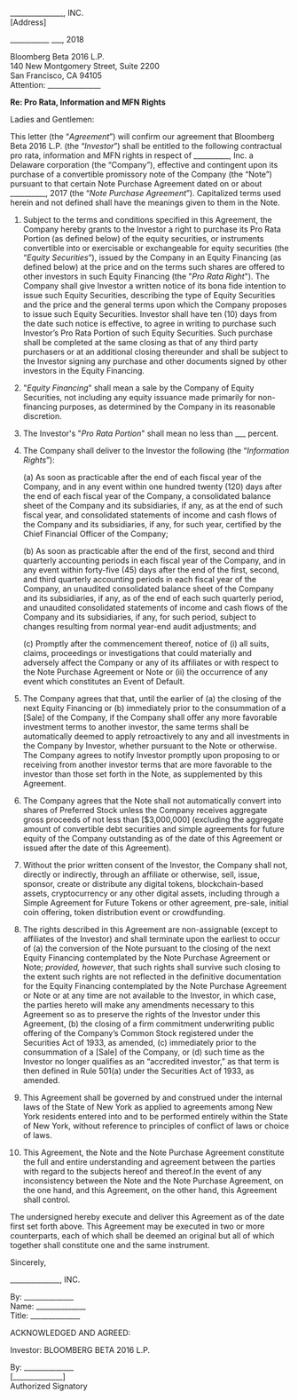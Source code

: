 _______________, INC.  
[Address]

___________ ___, 2018

Bloomberg Beta 2016 L.P.  
140 New Montgomery Street, Suite 2200  
San Francisco, CA  94105  
Attention: _______________

**Re:	Pro Rata, Information and MFN Rights**

Ladies and Gentlemen:

This letter (the “*Agreement*”) will confirm our agreement that Bloomberg Beta 2016 L.P. (the “*Investor*”) shall be entitled to the following contractual pro rata, information and MFN rights in respect of __________, Inc. a Delaware corporation (the “Company”), effective and contingent upon its purchase of a convertible promissory note of the Company (the “Note”) pursuant to that certain Note Purchase Agreement dated on or about __________, 2017 (the “*Note Purchase Agreement*”).  Capitalized terms used herein and not defined shall have the meanings given to them in the Note.

1. Subject to the terms and conditions specified in this Agreement, the Company hereby grants to the Investor a right to purchase its Pro Rata Portion (as defined below) of the equity securities, or instruments convertible into or exercisable or exchangeable for equity securities (the “*Equity Securities*”), issued by the Company in an Equity Financing (as defined below) at the price and on the terms such shares are offered to other investors in such Equity Financing (the "*Pro Rata Right*"). The Company shall give Investor a written notice of its bona fide intention to issue such Equity Securities, describing the type of Equity Securities and the price and the general terms upon which the Company proposes to issue such Equity Securities.  Investor shall have ten (10) days from the date such notice is effective, to agree in writing to purchase such Investor’s Pro Rata Portion of such Equity Securities. Such purchase shall be completed at the same closing as that of any third party purchasers or at an additional closing thereunder and shall be subject to the Investor signing any purchase and other documents signed by other investors in the Equity Financing.

2. "*Equity Financing*" shall mean a sale by the Company of Equity Securities, not including any equity issuance made primarily for non-financing purposes, as determined by the Company in its reasonable discretion.

3. The Investor's "*Pro Rata Portion*" shall mean no less than ___ percent.

4. The Company shall deliver to the Investor the following (the “*Information Rights*”):

    (a) As soon as practicable after the end of each fiscal year of the Company, and in any event within one hundred twenty (120) days after the end of each fiscal year of the Company, a consolidated balance sheet of the Company and its subsidiaries, if any, as at the end of such fiscal year, and consolidated statements of income and cash flows of the Company and its subsidiaries, if any, for such year, certified by the Chief Financial Officer of the Company;

    (b) As soon as practicable after the end of the first, second and third quarterly accounting periods in each fiscal year of the Company, and in any event within forty-five (45) days after the end of the first, second, and third quarterly accounting periods in each fiscal year of the Company, an unaudited consolidated balance sheet of the Company and its subsidiaries, if any, as of the end of each such quarterly period, and unaudited consolidated statements of income  and  cash  flows of the Company and its subsidiaries, if any, for  such period, subject to changes resulting from normal year-end audit adjustments; and

    (c) Promptly after the commencement thereof, notice of (i) all suits, claims, proceedings or investigations that could materially and adversely affect the Company or any of its affiliates or with respect to the Note Purchase Agreement or Note or (ii) the occurrence of any event which constitutes an Event of Default.

5. The Company agrees that that, until the earlier of (a) the closing of the next Equity Financing or (b) immediately prior to the consummation of a [Sale] of the Company, if the Company shall offer any more favorable investment terms to another investor, the same terms shall be automatically deemed to apply retroactively to any and all investments in the Company by Investor, whether pursuant to the Note or otherwise. The Company agrees to notify Investor promptly upon proposing to or receiving from another investor terms that are more favorable to the investor than those set forth in the Note, as supplemented by this Agreement.

6. The Company agrees that the Note shall not automatically convert into shares of Preferred Stock unless the Company receives aggregate gross proceeds of not less than [$3,000,000] (excluding the aggregate amount of convertible debt securities and simple agreements for future equity of the Company outstanding as of the date of this Agreement or issued after the date of this Agreement).

7. Without the prior written consent of the Investor, the Company shall not, directly or indirectly, through an affiliate or otherwise, sell, issue, sponsor, create or distribute any digital tokens, blockchain-based assets, cryptocurrency or any other digital assets, including through a Simple Agreement for Future Tokens or other agreement, pre-sale, initial coin offering, token distribution event or crowdfunding.

8. The rights described in this Agreement are non-assignable (except to affiliates of the Investor) and shall terminate upon the earliest to occur of (a) the conversion of the Note pursuant to the closing of the next Equity Financing contemplated by the Note Purchase Agreement or Note; *provided, however*, that such rights shall survive such closing to the extent such rights are not reflected in the definitive documentation for the Equity Financing contemplated by the Note Purchase Agreement or Note or at any time are not available to the Investor, in which case, the parties hereto will make any amendments necessary to this Agreement so as to preserve the rights of the Investor under this Agreement, (b) the closing of a firm commitment underwriting public offering of the Company’s Common Stock registered under the Securities Act of 1933, as amended, (c) immediately prior to the consummation of a [Sale] of the Company, or (d) such time as the Investor no longer qualifies as an “accredited investor,” as that term is then defined in Rule 501(a) under the Securities Act of 1933, as amended.

9. This Agreement shall be governed by and construed under the internal laws of the State of New York as applied to agreements among New York residents entered into and to be performed entirely within the State of New York, without reference to principles of conflict of laws or choice of laws.

10. This Agreement, the Note and the Note Purchase Agreement constitute the full and entire understanding and agreement between the parties with regard to the subjects hereof and thereof.In the event of any inconsistency between the Note and the Note Purchase Agreement, on the one hand, and this Agreement, on the other hand, this Agreement shall control.
 
The undersigned hereby execute and deliver this Agreement as of the date first set forth above.  This Agreement may be executed in two or more counterparts, each of which shall be deemed an original but all of which together shall constitute one and the same instrument.

Sincerely,

______________, INC.

By:	______________  
Name: ______________  
Title: ______________  

ACKNOWLEDGED AND AGREED:

Investor: BLOOMBERG BETA 2016 L.P.

By:	______________  
[______________]  
Authorized Signatory
